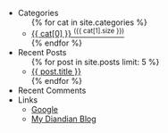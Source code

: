 <aside>
<div class="page-sidebar">
      <ul>
        <li>
          <a><i class="icon-bookmark-2"></i> Categories</a>
          <ul class="sub-menu light">
              {% for cat in site.categories %}
                <li><a href="/categories.html#{{ cat[0] }}-ref" title="{{ cat[0] }}" rel="{{ cat[1].size }}">{{ cat[0] }} <sup>({{ cat[1].size }})</sup></a></li>
              {% endfor %}
          </ul>
        </li>
        <li>
          <a><i class="icon-book"></i> Recent Posts</a>
          <ul class="sub-menu light">
            {% for post in site.posts limit: 5 %}
              <li><a href="{{ post.url }}" title="{{ post.title }}">{{ post.title }}</a></li>
            {% endfor %}
          </ul>
        </li>
        <li>
          <a><i class="icon-comments-5"></i> Recent Comments</a>
          <ul class="sub-menu light">
            <script type="text/javascript" src="http://027.disqus.com/recent_comments_widget.js?num_items=5&hide_avatars=0&avatar_size=32&excerpt_length=50">
            </script>
          </ul>
        </li>
        <li>
          <a><i class="icon-link"></i> Links</a>
          <ul class="sub-menu light">
            <li><a href="http://www.google.com">Google</a></li>
            <li><a href="http://fantasy00.diandian.com">My Diandian Blog</a></li>
          </ul>
        </li>
      </ul>
</div>
</aside>
